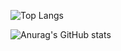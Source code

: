 ![Top Langs](https://github-readme-stats.vercel.app/api/top-langs/?username=chyun5197&layout=compact)

![Anurag's GitHub stats](https://github-readme-stats.vercel.app/api?username=chyun5197&show_icons=true&theme=radical)
